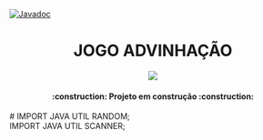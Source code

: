 [![Javadoc](http://www.javadoc.io/badge2/foundation.icon/icon-sdk/javadoc.svg)](http://www.javadoc.io/doc/foundation.icon/icon-sdk)
<h4 align="center">
<h1 align="center"> JOGO ADVINHAÇÃO</h1>
<p align="center">
<img src="http://img.shields.io/static/v1?label=STATUS&message=EM%20DESENVOLVIMENTO&color=GREEN&style=for-the-badge"/>
</p>
 <h4 align="center">
    :construction:  Projeto em construção  :construction:
</h4>
#
IMPORT JAVA UTIL RANDOM;<br>
IMPORT JAVA UTIL SCANNER;

